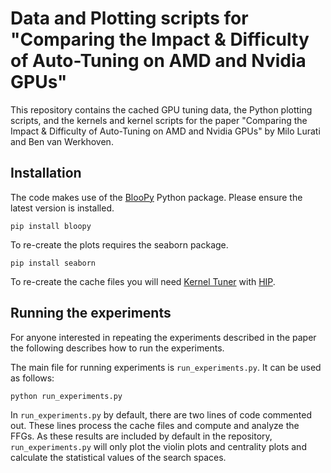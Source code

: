 # Data and Plotting scripts for "Comparing the Impact & Difficulty of Auto-Tuning on AMD and Nvidia GPUs"

This repository contains the cached GPU tuning data, the Python plotting scripts, and the kernels and kernel scripts for the paper "Comparing the Impact & Difficulty of Auto-Tuning on AMD and Nvidia GPUs" by Milo Lurati and Ben van Werkhoven.

## Installation

The code makes use of the [BlooPy](https://github.com/schoonhovenrichard/BlooPy) Python package. Please ensure the latest version is installed.

```
pip install bloopy
```

To re-create the plots requires the seaborn package.

```
pip install seaborn
```

To re-create the cache files you will need [Kernel Tuner](https://kerneltuner.github.io/kernel_tuner/stable/) with [HIP](https://docs.amd.com/projects/HIP/en/docs-5.3.0/how_to_guides/install.html).

## Running the experiments

For anyone interested in repeating the experiments described in the paper the following describes how to run the experiments.

The main file for running experiments is ```run_experiments.py```. It can be used as follows:

```
python run_experiments.py
```

In ```run_experiments.py``` by default, there are two lines of code commented out. These lines process the cache files and compute and analyze the FFGs. As these results are included by default in the repository, ```run_experiments.py``` will only plot the violin plots and centrality plots and calculate the statistical values of the search spaces.
